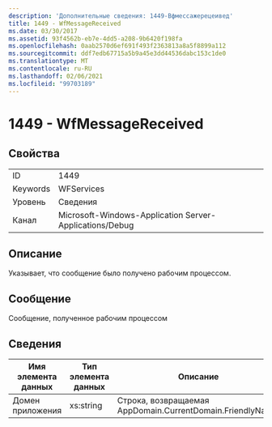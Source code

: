 ```yaml
---
description: 'Дополнительные сведения: 1449-Вфмессажерецеивед'
title: 1449 - WfMessageReceived
ms.date: 03/30/2017
ms.assetid: 93f4562b-eb7e-4dd5-a208-9b6420f198fa
ms.openlocfilehash: 0aab2570d6ef691f493f2363813a8a5f8899a112
ms.sourcegitcommit: ddf7edb67715a5b9a45e3dd44536dabc153c1de0
ms.translationtype: MT
ms.contentlocale: ru-RU
ms.lasthandoff: 02/06/2021
ms.locfileid: "99703189"
---
```

# <a name="1449---wfmessagereceived"></a>1449 - WfMessageReceived

## <a name="properties"></a>Свойства  
  
|||  
|-|-|  
|ID|1449|  
|Keywords|WFServices|  
|Уровень|Сведения|  
|Канал|Microsoft-Windows-Application Server-Applications/Debug|  
  
## <a name="description"></a>Описание  

 Указывает, что сообщение было получено рабочим процессом.  
  
## <a name="message"></a>Сообщение  

 Сообщение, полученное рабочим процессом  
  
## <a name="details"></a>Сведения  
  
|Имя элемента данных|Тип элемента данных|Описание|  
|--------------------|--------------------|-----------------|  
|Домен приложения|xs:string|Строка, возвращаемая AppDomain.CurrentDomain.FriendlyName.|

